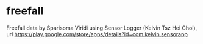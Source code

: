 # freefall
Freefall data by Sparisoma Viridi using Sensor Logger (Kelvin Tsz Hei Choi), url https://play.google.com/store/apps/details?id=com.kelvin.sensorapp